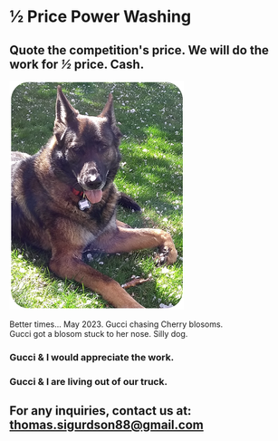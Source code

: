 # ½ Price Power Washing

## Quote the competition's price. We will do the work for _½_  price. Cash.

!["Gucci with Cherry Blosom"](Gucci_being_Silly_308x404.png)

Better times... May 2023. Gucci chasing Cherry blosoms.  
Gucci got a blosom stuck to her nose. Silly dog.

### Gucci & I would appreciate the work.

### Gucci & I are living out of our truck.

## For any inquiries, contact us at: thomas.sigurdson88@gmail.com
